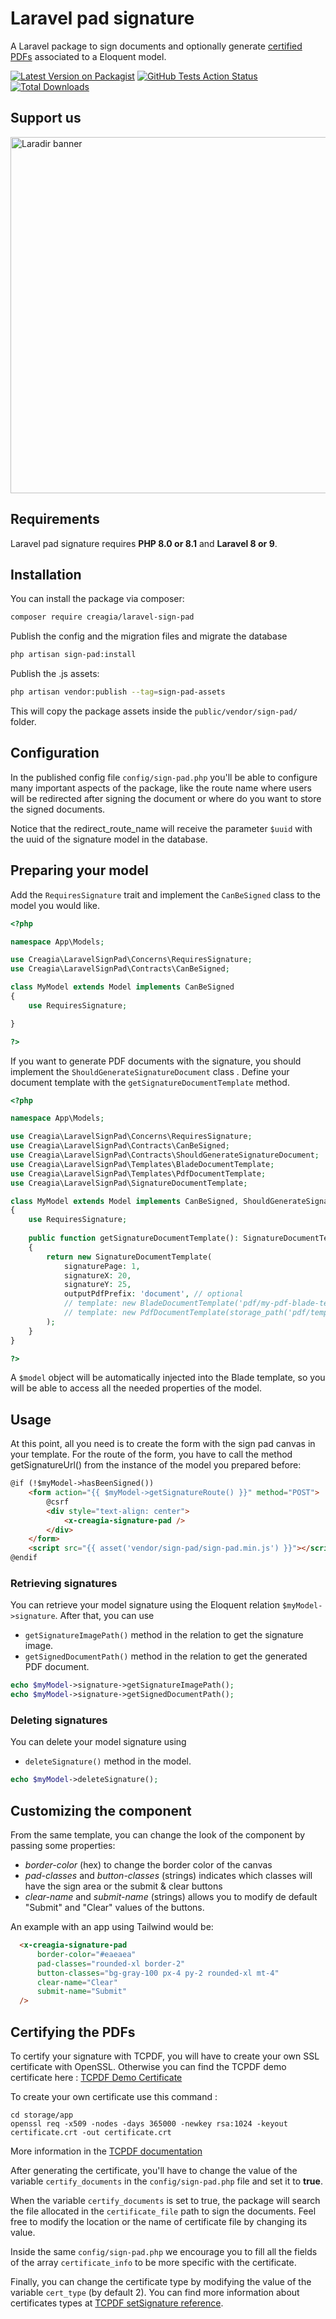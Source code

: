# Laravel pad signature

A Laravel package to sign documents and optionally generate
 [certified PDFs](https://www.prepressure.com/pdf/basics/certified-pdf#:~:text=A%20Certified%20PDF%20is%20a,errors%20or%20notifications%20were%20generated) associated to a Eloquent model.

[![Latest Version on Packagist](https://img.shields.io/packagist/v/creagia/laravel-sign-pad.svg?style=flat-square)](https://packagist.org/packages/creagia/laravel-sign-pad)
[![GitHub Tests Action Status](https://img.shields.io/github/actions/workflow/status/creagia/laravel-sign-pad/run-tests.yml?label=tests)](https://github.com/creagia/laravel-sign-pad/actions?query=workflow%3Arun-tests+branch%3Amain)
[![Total Downloads](https://img.shields.io/packagist/dt/creagia/laravel-sign-pad.svg?style=flat-square)](https://packagist.org/packages/creagia/laravel-sign-pad)

## Support us
[<img width="570" alt="Laradir banner" src="https://user-images.githubusercontent.com/240932/189903723-2c015907-b8c9-4ff7-b6e6-2c8cf10aea16.png">](https://laradir.com/?utm_campaign=github&utm_medium=banner&utm_term=laravel-sign-pad)

## Requirements

Laravel pad signature requires **PHP 8.0 or 8.1** and **Laravel 8 or 9**.

## Installation

You can install the package via composer:

```bash
composer require creagia/laravel-sign-pad
```

Publish the config and the migration files and migrate the database

```bash
php artisan sign-pad:install
```

Publish the .js assets:

```bash
php artisan vendor:publish --tag=sign-pad-assets
```

This will copy the package assets inside the `public/vendor/sign-pad/` folder.

## Configuration

In the published config file `config/sign-pad.php` you'll be able to configure many important aspects of the package, like the route name where users will be redirected after signing the document or where do you want to store the signed documents.

Notice that the redirect_route_name will receive the parameter `$uuid` with the uuid of the signature model in the database. 

## Preparing your model

Add the `RequiresSignature` trait and implement the `CanBeSigned` class to the model you would like.

```php
<?php

namespace App\Models;

use Creagia\LaravelSignPad\Concerns\RequiresSignature;
use Creagia\LaravelSignPad\Contracts\CanBeSigned;

class MyModel extends Model implements CanBeSigned
{
    use RequiresSignature;

}

?>
```

If you want to generate PDF documents with the signature, you should implement the `ShouldGenerateSignatureDocument` class . Define your document template with the `getSignatureDocumentTemplate` method.

```php
<?php

namespace App\Models;

use Creagia\LaravelSignPad\Concerns\RequiresSignature;
use Creagia\LaravelSignPad\Contracts\CanBeSigned;
use Creagia\LaravelSignPad\Contracts\ShouldGenerateSignatureDocument;
use Creagia\LaravelSignPad\Templates\BladeDocumentTemplate;
use Creagia\LaravelSignPad\Templates\PdfDocumentTemplate;
use Creagia\LaravelSignPad\SignatureDocumentTemplate;

class MyModel extends Model implements CanBeSigned, ShouldGenerateSignatureDocument
{
    use RequiresSignature;
    
    public function getSignatureDocumentTemplate(): SignatureDocumentTemplate
    {
        return new SignatureDocumentTemplate(
            signaturePage: 1,
            signatureX: 20,
            signatureY: 25,
            outputPdfPrefix: 'document', // optional
            // template: new BladeDocumentTemplate('pdf/my-pdf-blade-template'), // Uncomment for Blade template
            // template: new PdfDocumentTemplate(storage_path('pdf/template.pdf')), // Uncomment for PDF template
        );
    }
}

?>
```

A `$model` object will be automatically injected into the Blade template, so you will be able to access all the needed properties of the model.

## Usage

At this point, all you need is to create the form with the sign pad canvas in your template. For the route of the form, you have to call the method getSignatureUrl() from the instance of the model you prepared before:

```html
@if (!$myModel->hasBeenSigned())
    <form action="{{ $myModel->getSignatureRoute() }}" method="POST">
        @csrf
        <div style="text-align: center">
            <x-creagia-signature-pad />
        </div>
    </form>
    <script src="{{ asset('vendor/sign-pad/sign-pad.min.js') }}"></script>
@endif
```

### Retrieving signatures

You can retrieve your model signature using the Eloquent relation `$myModel->signature`. After that,
you can use
- `getSignatureImagePath()` method in the relation to get the signature image.
- `getSignedDocumentPath()` method in the relation to get the generated PDF document.
```php
echo $myModel->signature->getSignatureImagePath();
echo $myModel->signature->getSignedDocumentPath();
```

### Deleting signatures

You can delete your model signature using
- `deleteSignature()` method in the model.
```php
echo $myModel->deleteSignature();
```

## Customizing the component

From the same template, you can change the look of the component by passing some properties:
- *border-color* (hex) to change the border color of the canvas
- *pad-classes* and *button-classes* (strings) indicates which classes will have the sign area or the submit & clear buttons
- *clear-name* and *submit-name* (strings) allows you to modify de default "Submit" and "Clear" values of the buttons.

An example with an app using Tailwind would be:

```html
  <x-creagia-signature-pad
      border-color="#eaeaea"
      pad-classes="rounded-xl border-2"
      button-classes="bg-gray-100 px-4 py-2 rounded-xl mt-4"
      clear-name="Clear"
      submit-name="Submit"
  />
```

## Certifying the PDFs

To certify your signature with TCPDF, you will have to create your own SSL certificate with OpenSSL. Otherwise you can
find the TCPDF demo certificate
here : [TCPDF Demo Certificate](https://github.com/tecnickcom/TCPDF/blob/main/examples/data/cert/tcpdf.crt)

To create your own certificate use this command :

```
cd storage/app
openssl req -x509 -nodes -days 365000 -newkey rsa:1024 -keyout certificate.crt -out certificate.crt
```

More information in the [TCPDF documentation](https://tcpdf.org/examples/example_052/)

After generating the certificate, you'll have to change the value of the variable `certify_documents` in the `config/sign-pad.php` file and set it to **true**. 

When the variable `certify_documents` is set to true, the package will search the file allocated in the `certificate_file` path to sign the documents. Feel free to modify the location or the name of certificate file by changing its value.

Inside the same `config/sign-pad.php` we encourage you to fill all the fields of the array `certificate_info` to be more specific with the certificate.

Finally, you can change the certificate type by modifying the value of the variable `cert_type` (by default 2). You can find more information about certificates types at [TCPDF setSignature reference](https://hooks.wbcomdesigns.com/reference/classes/tcpdf/setsignature/).
